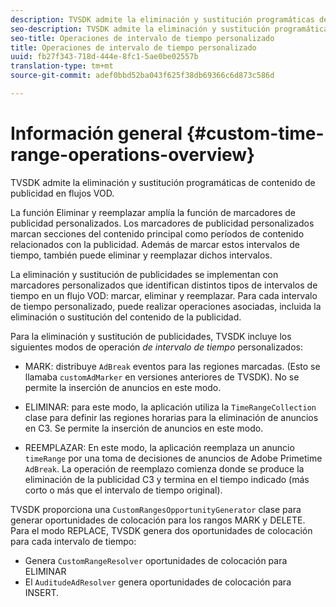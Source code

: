 ```yaml
---
description: TVSDK admite la eliminación y sustitución programáticas de contenido de publicidad en flujos VOD.
seo-description: TVSDK admite la eliminación y sustitución programáticas de contenido de publicidad en flujos VOD.
seo-title: Operaciones de intervalo de tiempo personalizado
title: Operaciones de intervalo de tiempo personalizado
uuid: fb27f343-718d-444e-8fc1-5ae0be02557b
translation-type: tm+mt
source-git-commit: adef0bbd52ba043f625f38db69366c6d873c586d

---
```



# Información general {#custom-time-range-operations-overview}

TVSDK admite la eliminación y sustitución programáticas de contenido de publicidad en flujos VOD.

La función Eliminar y reemplazar amplía la función de marcadores de publicidad personalizados. Los marcadores de publicidad personalizados marcan secciones del contenido principal como períodos de contenido relacionados con la publicidad. Además de marcar estos intervalos de tiempo, también puede eliminar y reemplazar dichos intervalos.

<!--<a id="section_D3FE668CAF764DCC912373D5410C932C"></a>-->

La eliminación y sustitución de publicidades se implementan con marcadores personalizados que identifican distintos tipos de intervalos de tiempo en un flujo VOD: marcar, eliminar y reemplazar. Para cada intervalo de tiempo personalizado, puede realizar operaciones asociadas, incluida la eliminación o sustitución del contenido de la publicidad.

Para la eliminación y sustitución de publicidades, TVSDK incluye los siguientes modos de operación *de intervalo de tiempo* personalizados:

* MARK: distribuye `AdBreak` eventos para las regiones marcadas. (Esto se llamaba `customAdMarker` en versiones anteriores de TVSDK). No se permite la inserción de anuncios en este modo.

* ELIMINAR: para este modo, la aplicación utiliza la `TimeRangeCollection` clase para definir las regiones horarias para la eliminación de anuncios en C3. Se permite la inserción de anuncios en este modo.
* REEMPLAZAR: En este modo, la aplicación reemplaza un anuncio `timeRange` por una toma de decisiones de anuncios de Adobe Primetime `AdBreak`. La operación de reemplazo comienza donde se produce la eliminación de la publicidad C3 y termina en el tiempo indicado (más corto o más que el intervalo de tiempo original).

TVSDK proporciona una `CustomRangesOpportunityGenerator` clase para generar oportunidades de colocación para los rangos MARK y DELETE. Para el modo REPLACE, TVSDK genera dos oportunidades de colocación para cada intervalo de tiempo:

* Genera `CustomRangeResolver` oportunidades de colocación para ELIMINAR
* El `AuditudeAdResolver` genera oportunidades de colocación para INSERT.